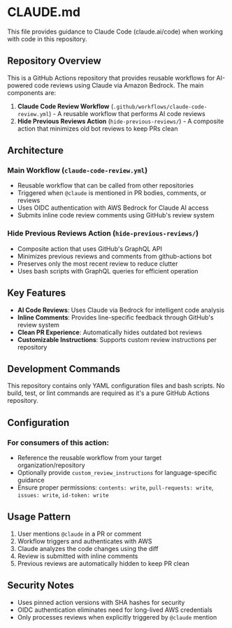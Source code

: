 # CLAUDE.md

This file provides guidance to Claude Code (claude.ai/code) when working with code in this repository.

## Repository Overview

This is a GitHub Actions repository that provides reusable workflows for AI-powered code reviews using Claude via Amazon Bedrock. The main components are:

1. **Claude Code Review Workflow** (`.github/workflows/claude-code-review.yml`) - A reusable workflow that performs AI code reviews
2. **Hide Previous Reviews Action** (`hide-previous-reviews/`) - A composite action that minimizes old bot reviews to keep PRs clean

## Architecture

### Main Workflow (`claude-code-review.yml`)
- Reusable workflow that can be called from other repositories
- Triggered when `@claude` is mentioned in PR bodies, comments, or reviews
- Uses OIDC authentication with AWS Bedrock for Claude AI access
- Submits inline code review comments using GitHub's review system

### Hide Previous Reviews Action (`hide-previous-reviews/`)
- Composite action that uses GitHub's GraphQL API
- Minimizes previous reviews and comments from github-actions bot
- Preserves only the most recent review to reduce clutter
- Uses bash scripts with GraphQL queries for efficient operation

## Key Features

- **AI Code Reviews**: Uses Claude via Bedrock for intelligent code analysis
- **Inline Comments**: Provides line-specific feedback through GitHub's review system
- **Clean PR Experience**: Automatically hides outdated bot reviews
- **Customizable Instructions**: Supports custom review instructions per repository

## Development Commands

This repository contains only YAML configuration files and bash scripts. No build, test, or lint commands are required as it's a pure GitHub Actions repository.

## Configuration

### For consumers of this action:
- Reference the reusable workflow from your target organization/repository
- Optionally provide `custom_review_instructions` for language-specific guidance
- Ensure proper permissions: `contents: write`, `pull-requests: write`, `issues: write`, `id-token: write`

## Usage Pattern

1. User mentions `@claude` in a PR or comment
2. Workflow triggers and authenticates with AWS
3. Claude analyzes the code changes using the diff
4. Review is submitted with inline comments
5. Previous reviews are automatically hidden to keep PR clean

## Security Notes

- Uses pinned action versions with SHA hashes for security
- OIDC authentication eliminates need for long-lived AWS credentials
- Only processes reviews when explicitly triggered by `@claude` mention